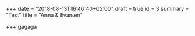 +++
date = "2018-08-13T16:46:40+02:00"
draft = true
id = 3
summary = "Test"
title = "Anna & Evan.en"

+++
gagaga